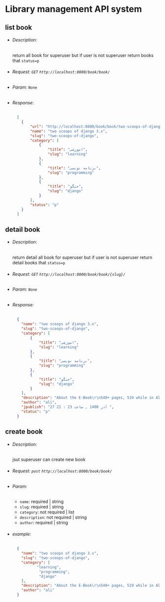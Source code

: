 # Library management API system

## list book
* ###### Description: 
    return all book for superuser but if user is not superuser return books that `status=p`
    
* ###### Request: `GET`  `http://localhost:8000/book/book/`
* ###### Param: `None`
* ###### Response:
    ```json
      [
        {
            "url": "http://localhost:8000/book/book/two-scoops-of-django/",
            "name": "two scoops of django 3.x",
            "slug": "two-scoops-of-django",
            "category": [
                {
                    "title": "اموزشی",
                    "slug": "learning"
                },
                {
                    "title": "برنامه نویسی",
                    "slug": "programming"
                },
                {
                    "title": "جنگو",
                    "slug": "django"
                }
            ],
            "status": "p"
        }
      ]   
    ```
## detail book
* ###### Description: 
    return detail all book for superuser but if user is not superuser return detail books that `status=p`
    
* ###### Request: `GET`  `http://localhost:8000/book/book/{slug}/`
* ###### Param:  `None`
* ###### Response:
    ```json
      {
        "name": "two scoops of django 3.x",
        "slug": "two-scoops-of-django",
        "category": [
            {
                "title": "اموزشی",
                "slug": "learning"
            },
            {
                "title": "برنامه نویسی",
                "slug": "programming"
            },
            {
                "title": "جنگو",
                "slug": "django"
            }
        ],
        "description": "About the E-Book\r\n540+ pages, 519 while in Alpha\r\n\r\nOnce again, we're releasing a book chock-full of material that will help you with your Django projects!\r\n\r\nIn Two Scoops of Django we introduce you to various tips, tricks, patterns, code snippets, and techniques that we’ve picked up over the years. This book is an update and expansion of previous editions:\r\n\r\nUpdated for Django 3.x (which will be maintained by the Django core team until at least April 2024!)\r\nUpdated to match changes in the Django ecosystem, with corrections and clarifications added thanks to the feedback of our readers and technical reviewers.\r\nUpdated for Python 3.8 and/or 3.9\r\nRevised material on nearly every topic within the book.\r\nNew material on GraphQL, Django REST Framework, security, forms, models, and more.\r\nTwo Scoops of Django 3.x: Best Practices for the Django Web Framework is available in PDF now, possibly Kindle, ePub, and print formats later.",
        "author": "ali",
        "jpublish": "27 آذر 1400 , ساعت 23 : 21 ",
        "status": "p"
      }
    ```
## create book
* ###### Description: 
    jsut superuser can create new book
    
* ###### Request: `post`  `http://localhost:8000/book/book/`
* ###### Param:
    *   `name`: required | string
    *   `slug`: required | string
    *   `category`: not required | list
    *   `description`: not required | string
    *   `author`: required | string
    
* ###### example:
    ```json
      {
        "name": "two scoops of django 3.x",
        "slug": "two-scoops-of-django",
        "category": [
               "learning",
                "programming",        
                "django"
        ],
        "description": "About the E-Book\r\n540+ pages, 519 while in Alpha\r\n\r\nOnce again, we're releasing a book chock-full of material that will help you with your Django projects!\r\n\r\nIn Two Scoops of Django we introduce you to various tips, tricks, patterns, code snippets, and techniques that we’ve picked up over the years. This book is an update and expansion of previous editions:\r\n\r\nUpdated for Django 3.x (which will be maintained by the Django core team until at least April 2024!)\r\nUpdated to match changes in the Django ecosystem, with corrections and clarifications added thanks to the feedback of our readers and technical reviewers.\r\nUpdated for Python 3.8 and/or 3.9\r\nRevised material on nearly every topic within the book.\r\nNew material on GraphQL, Django REST Framework, security, forms, models, and more.\r\nTwo Scoops of Django 3.x: Best Practices for the Django Web Framework is available in PDF now, possibly Kindle, ePub, and print formats later.",
        "author": "ali"
      }
    ```
